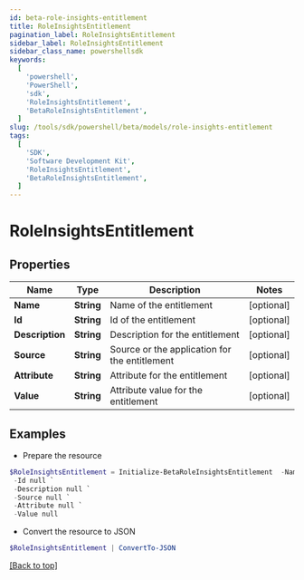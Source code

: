 ```yaml
---
id: beta-role-insights-entitlement
title: RoleInsightsEntitlement
pagination_label: RoleInsightsEntitlement
sidebar_label: RoleInsightsEntitlement
sidebar_class_name: powershellsdk
keywords:
  [
    'powershell',
    'PowerShell',
    'sdk',
    'RoleInsightsEntitlement',
    'BetaRoleInsightsEntitlement',
  ]
slug: /tools/sdk/powershell/beta/models/role-insights-entitlement
tags:
  [
    'SDK',
    'Software Development Kit',
    'RoleInsightsEntitlement',
    'BetaRoleInsightsEntitlement',
  ]
---
```


# RoleInsightsEntitlement

## Properties

| Name | Type | Description | Notes |
| --- | --- | --- | --- |
| **Name** | **String** | Name of the entitlement | [optional] |
| **Id** | **String** | Id of the entitlement | [optional] |
| **Description** | **String** | Description for the entitlement | [optional] |
| **Source** | **String** | Source or the application for the entitlement | [optional] |
| **Attribute** | **String** | Attribute for the entitlement | [optional] |
| **Value** | **String** | Attribute value for the entitlement | [optional] |

## Examples

- Prepare the resource

```powershell
$RoleInsightsEntitlement = Initialize-BetaRoleInsightsEntitlement  -Name null `
 -Id null `
 -Description null `
 -Source null `
 -Attribute null `
 -Value null
```

- Convert the resource to JSON

```powershell
$RoleInsightsEntitlement | ConvertTo-JSON
```

[[Back to top]](#)
